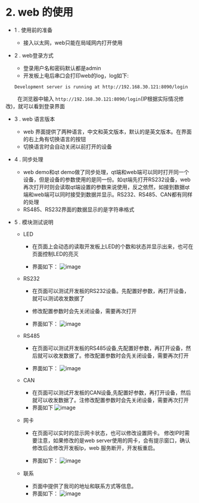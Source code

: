 # 2. web 的使用


-  1 . 使用前的准备
    - 接入以太网，web只能在局域网内打开使用

-  2 . web登录方式

    -  登录用户名和密码默认都是admin
    -  开发板上电后串口会打印web的log，log如下:
    ```
    Development server is running at http://192.168.30.121:8090/login
    ```
 &nbsp; &nbsp;&nbsp;&nbsp; &nbsp;
 在浏览器中输入 ``` http://192.168.30.121:8090/login ```(IP根据实际情况修改)，就可以看到登录界面
- 3 .  web 语言版本
    - web 界面提供了两种语言，中文和英文版本，默认的是英文版本。在界面的右上角有切换语言的按钮
    - 切换语言时会自动关闭以前打开的设备
- 4 .  同步处理
    - web demo和qt demo做了同步处理，qt端和web端可以同时打开同一个设备，但是设备的参数使用的是同一份。如qt端先打开RS232设备，web再次打开时则会读取qt端设置的参数来说使用，反之依然，如接到数据qt端和web端可以同时接受到数据并显示。RS232、RS485、CAN都有同样的处理
    - RS485、RS232界面的数据显示的是字符串格式

- 5 .  模块测试说明
   - LED
        - 在页面上会动态的读取开发板上LED的个数和状态并显示出来，也可在页面控制LED的亮灭

        - 界面如下：
        ![image](https://note.youdao.com/yws/api/personal/file/WEBbaa75739ab9c9d3a598dce8d86bf93c9?method=download&shareKey=505824325fa17c8de6c57a404fd4c70e)

    - RS232
        - 在页面可以测试开发板的RS232设备。先配置好参数，再打开设备，就可以测试收发数据了
        - 修改配置参数时会先关闭设备，需要再次打开

        - 界面如下：
        ![image](https://note.youdao.com/yws/api/personal/file/WEB6ab944d4d912edd3bd37990b0cae9197?method=download&shareKey=55e49e24feed774d994ff6415ad0f442)

    - RS485
        - 在页面可以测试开发板的RS485设备,先配置好参数，再打开设备，然后就可以收发数据了。修改配置参数时会先关闭设备，需要再次打开

        - 界面如下：        ![image](https://note.youdao.com/yws/api/personal/file/WEB5d074e5be690498c234605605218c76e?method=download&shareKey=b490052c8de7c0b057e24e2576548727)

    - CAN
        - 在页面可以测试开发板的CAN设备,先配置好参数，再打开设备，然后就可以收发数据了。注修改配置参数时会先关闭设备，需要再次打开
        - 界面如下 ![image](https://note.youdao.com/yws/api/personal/file/WEBe14f89943f31064fccfe54a7770d9b98?method=download&shareKey=c0cadfc921088cfb9d1e4661706bec70)

    - 网卡
        - 在页面可以实时的显示网卡状态，也可以修改设置网卡。  修改IP时需要注意，如果修改的是web server使用的网卡，会有提示窗口，确认修改后会修改开发板Ip，web 服务断开，开发板重启。

        - 界面如下：        ![image](https://note.youdao.com/yws/api/personal/file/WEBa4e1cc19251cc7190c30d85d844dae68?method=download&shareKey=071b840ee40086105c24b5e394e9134e)
    - 联系
        - 页面中提供了我司的地址和联系方式等信息。
        - 界面如下：
        ![image](https://note.youdao.com/yws/api/personal/file/WEB89559ee52c886116027a83f34d30a3dd?method=download&shareKey=cc33e5205dd01f74f2d35cd7dfa90f51)




